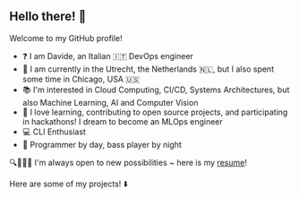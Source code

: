 ## Hello there! 👀

Welcome to my GitHub profile!

- ❓ I am Davide, an Italian 🇮🇹 DevOps engineer
- 📍 I am currently in the Utrecht, the Netherlands 🇳🇱, but I also spent some time in Chicago, USA 🇺🇸
- 📚 I'm interested in Cloud Computing, CI/CD, Systems Architectures, but also Machine Learning, AI and Computer Vision
- 🌱 I love learning, contributing to open source projects, and participating in hackathons! I dream to become an MLOps engineer
- 💻 CLI Enthusiast
- 🎸 Programmer by day, bass player by night

🔍👨🏻‍💻 I'm always open to new possibilities ~ here is my [resume](https://drive.google.com/file/d/1j6ik0jpvADijj3FMW2etlhWwS1-kWtAh/view?usp=sharing)!

Here are some of my projects! ⬇️

<!--
[![Anurag's GitHub stats](https://github-readme-stats.vercel.app/api?username=davmacario)](https://github.com/anuraghazra/github-readme-stats)
-->
